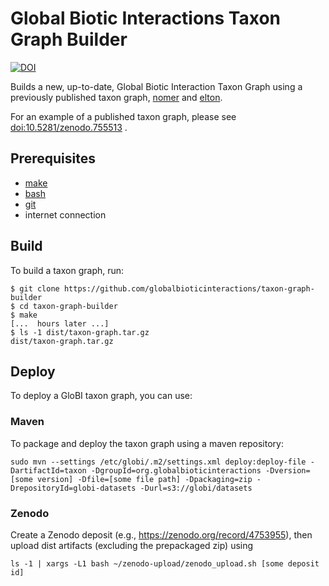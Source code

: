 # Global Biotic Interactions Taxon Graph Builder

[![DOI](https://zenodo.org/badge/135750605.svg)](https://zenodo.org/badge/latestdoi/135750605)

Builds a new, up-to-date, Global Biotic Interaction Taxon Graph using a previously published taxon graph, [nomer](https://github.com/globalbioticinteractions/nomer) and [elton](https://github.com/globalbioticinteractions/elton). 

For an example of a published taxon graph, please see [doi:10.5281/zenodo.755513](https://doi.org/10.5281/zenodo.755513) .

## Prerequisites
 
 * [make](https://en.wikipedia.org/wiki/Make_(software)) 
 * [bash](https://en.wikipedia.org/wiki/Bash_(Unix_shell))
 * [git](https://en.wikipedia.org/wiki/Git)
 * internet connection

## Build

To build a taxon graph, run:

``` console
$ git clone https://github.com/globalbioticinteractions/taxon-graph-builder
$ cd taxon-graph-builder
$ make
[...  hours later ...]
$ ls -1 dist/taxon-graph.tar.gz
dist/taxon-graph.tar.gz
```

## Deploy

To deploy a GloBI taxon graph, you can use:

### Maven

To package and deploy the taxon graph using a maven repository:

```
sudo mvn --settings /etc/globi/.m2/settings.xml deploy:deploy-file -DartifactId=taxon -DgroupId=org.globalbioticinteractions -Dversion=[some version] -Dfile=[some file path] -Dpackaging=zip -DrepositoryId=globi-datasets -Durl=s3://globi/datasets
```


### Zenodo

Create a Zenodo deposit (e.g., https://zenodo.org/record/4753955), then upload dist artifacts (excluding the prepackaged zip) using 

```
ls -1 | xargs -L1 bash ~/zenodo-upload/zenodo_upload.sh [some deposit id]
```
